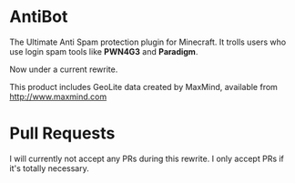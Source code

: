 AntiBot
==========

The Ultimate Anti Spam protection plugin for Minecraft.  It trolls users who use login spam tools like **PWN4G3** and **Paradigm**.

Now under a current rewrite.

This product includes GeoLite data created by MaxMind, available from http://www.maxmind.com

Pull Requests
==========

I will currently not accept any PRs during this rewrite.  I only accept PRs if it's totally necessary.